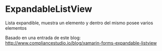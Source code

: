 # ExpandableListView
Lista expandible, muestra un elemento y dentro del mismo posee varios elementos

Basado en una entrada de este blog:
http://www.compliancestudio.io/blog/xamarin-forms-expandable-listview
